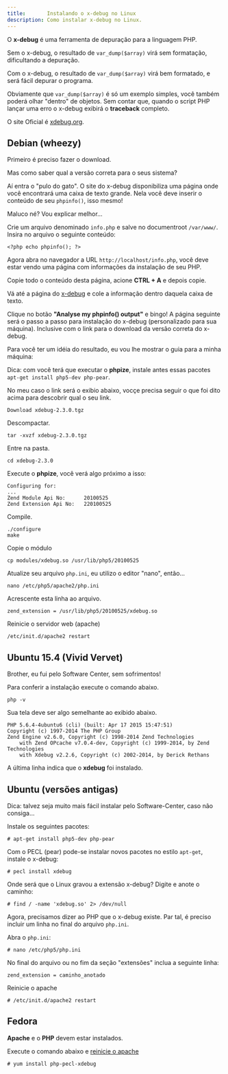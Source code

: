 ```yaml
---
title:       Instalando o x-debug no Linux
description: Como instalar x-debug no Linux.
---
```


O __x-debug__ é uma ferramenta de depuração para a linguagem PHP.

Sem o x-debug, o resultado de `var_dump($array)` virá sem formatação, dificultando a depuração.

Com o x-debug, o resultado de `var_dump($array)` virá bem formatado, e será fácil depurar o programa.

Obviamente que `var_dump($array)` é só um exemplo simples, você também poderá olhar "dentro" de objetos. Sem contar que,
quando o script PHP lançar uma erro o x-debug exibirá o __traceback__ completo.

O site Oficial é [xdebug.org](http://xdebug.org/index.php "link-externo").



Debian (wheezy)
---

Primeiro é preciso fazer o download.

Mas como saber qual a versão correta para o seus sistema?

Aí entra o "pulo do gato". O site do x-debug disponibiliza uma página onde você encontrará uma caixa de texto grande.
Nela você deve inserir o conteúdo de seu `phpinfo()`, isso mesmo!

Maluco né? Vou explicar melhor...

Crie um arquivo denominado `info.php` e salve no documentroot `/var/www/`. Insira no arquivo o seguinte conteúdo:

    <?php echo phpinfo(); ?>

Agora abra no navegador a URL `http://localhost/info.php`, você deve estar vendo uma página com informações da instalação
de seu PHP.

Copie todo o conteúdo desta página, acione __CTRL + A__ e depois copie.

Vá até a página do [x-debug](http://xdebug.org/wizard.php "link-externo") e cole a informação dentro daquela caixa de texto.

Clique no botão __"Analyse my phpinfo() output"__ e bingo! A página seguinte será o passo a passo para instalação
do x-debug (personalizado para sua máquina). Inclusive com o link para o download da versão correta do x-debug.

Para você ter um idéia do resultado, eu vou lhe mostrar o guia para a minha máquina:

Dica: com você terá que executar o __phpize__, instale antes essas pacotes `apt-get install php5-dev php-pear`.

No meu caso o link será o exibio abaixo, vocçe precisa seguir o que foi dito acima para descobrir qual o seu link.

    Download xdebug-2.3.0.tgz

Descompactar.

    tar -xvzf xdebug-2.3.0.tgz
    
Entre na pasta.

    cd xdebug-2.3.0

Execute o __phpize__, você verá algo próximo a isso:

    Configuring for:
    ...
    Zend Module Api No:      20100525
    Zend Extension Api No:   220100525

Compile.

    ./configure
    make

Copie o módulo

    cp modules/xdebug.so /usr/lib/php5/20100525

Atualize seu arquivo `php.ini`,  eu utilizo o editor "nano", então...

    nano /etc/php5/apache2/php.ini

Acrescente esta linha ao arquivo. 

    zend_extension = /usr/lib/php5/20100525/xdebug.so

Reinicie o servidor web (apache)

    /etc/init.d/apache2 restart


Ubuntu 15.4 (Vivid Vervet)
---

Brother, eu fui pelo Software Center, sem sofrimentos!

Para conferir a instalação execute o comando abaixo.

    php -v

Sua tela deve ser algo semelhante ao exibido abaixo.

    PHP 5.6.4-4ubuntu6 (cli) (built: Apr 17 2015 15:47:51) 
    Copyright (c) 1997-2014 The PHP Group
    Zend Engine v2.6.0, Copyright (c) 1998-2014 Zend Technologies
        with Zend OPcache v7.0.4-dev, Copyright (c) 1999-2014, by Zend Technologies
        with Xdebug v2.2.6, Copyright (c) 2002-2014, by Derick Rethans

A última linha indica que o __xdebug__ foi instalado.


Ubuntu (versões antigas)
---

Dica: talvez seja muito mais fácil instalar pelo Software-Center, caso não consiga...

Instale os seguintes pacotes:

	# apt-get install php5-dev php-pear

Com o PECL (pear) pode-se instalar novos pacotes no estilo `apt-get`, instale o x-debug:

    # pecl install xdebug

Onde será que o Linux gravou a extensão x-debug? Digite e anote o caminho:

    # find / -name 'xdebug.so' 2> /dev/null

Agora, precisamos dizer ao PHP que o x-debug existe. Par tal, é preciso incluir um linha no final do arquivo `php.ini`. 

Abra o `php.ini`:

    # nano /etc/php5/php.ini

No final do arquivo ou no fim da seção "extensões" inclua a seguinte linha:

    zend_extension = caminho_anotado

Reinicie o apache

	# /etc/init.d/apache2 restart



Fedora
---

 __Apache__ e o __PHP__ devem estar instalados.


Execute o comando abaixo e [reinicie o apache](/linux/reiniciar-servidor-apache/)

	# yum install php-pecl-xdebug
